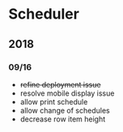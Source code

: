 # Scheduler

## 2018

### 09/16

- ~~refine deployment issue~~
- resolve mobile display issue
- allow print schedule
- allow change of schedules
- decrease row item height